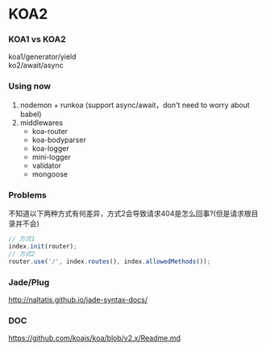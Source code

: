 # KOA2

### KOA1 vs KOA2
koa1/generator/yield   
ko2/await/async

### Using now
1. nodemon + runkoa (support async/await，don't need to worry about babel)
2. middlewares
   - koa-router
   - koa-bodyparser 
   - koa-logger
   - mini-logger
   - validator
   - mongoose

### Problems
不知道以下两种方式有何差异，方式2会导致请求404是怎么回事?(但是请求根目录并不会)
```javascript 
// 方式1
index.init(router);
// 方式2
router.use('/', index.routes(), index.allowedMethods());
```

### Jade/Plug
http://naltatis.github.io/jade-syntax-docs/

### DOC
https://github.com/koajs/koa/blob/v2.x/Readme.md

